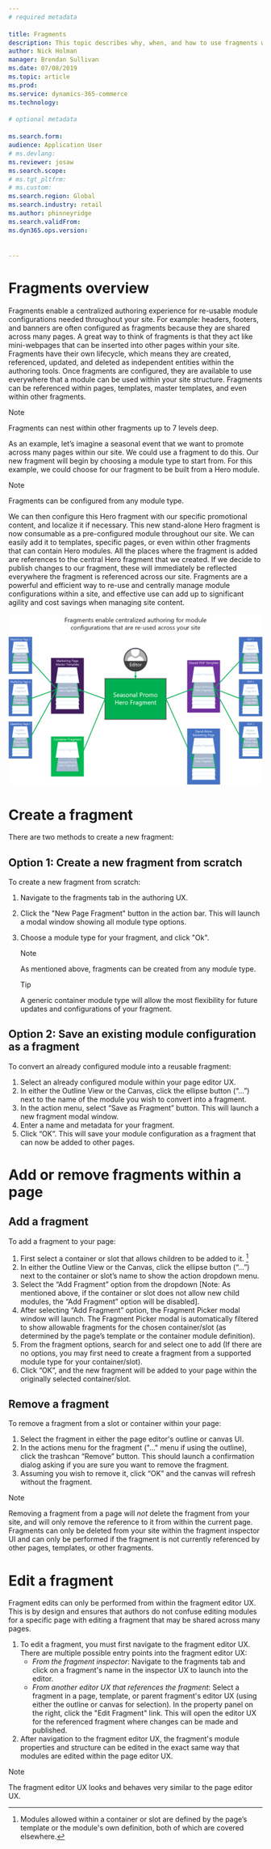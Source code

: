 ```yaml
---
# required metadata

title: Fragments
description: This topic describes why, when, and how to use fragments within the e-commerce authoring toolset.
author: Nick Holman
manager: Brendan Sullivan
ms.date: 07/08/2019
ms.topic: article
ms.prod: 
ms.service: dynamics-365-commerce
ms.technology: 

# optional metadata

ms.search.form:  
audience: Application User
# ms.devlang: 
ms.reviewer: josaw
ms.search.scope: 
# ms.tgt_pltfrm: 
# ms.custom: 
ms.search.region: Global
ms.search.industry: retail
ms.author: phinneyridge
ms.search.validFrom: 
ms.dyn365.ops.version: 


---
```


# Fragments overview

Fragments enable a centralized authoring experience for re-usable module configurations needed throughout your site.  For example: headers, footers, and banners are often configured as fragments because they are shared across many pages.  A great way to think of fragments is that they act like mini-webpages that can be inserted into other pages within your site.  Fragments have their own lifecycle, which means they are created, referenced, updated, and deleted as independent entities within the authoring tools.  Once fragments are configured, they are available to use everywhere that a module can be used within your site structure.  Fragments can be referenced within pages, templates, master templates, and even within other fragments.

> [!NOTE]
>
> Fragments can nest within other fragments up to 7 levels deep.

As an example, let’s imagine a seasonal event that we want to promote across many pages within our site. We could use a fragment to do this.  Our new fragment will begin by choosing a module type to start from. For this example, we could choose for our fragment to be built from a Hero module.

> [!NOTE]
> Fragments can be configured from any module type. 

We can then configure this Hero fragment with our specific promotional content, and localize it if necessary. This new stand-alone Hero fragment is now consumable as a pre-configured module throughout our site. We can easily add it to templates, specific pages, or even within other fragments that can contain Hero modules. All the places where the fragment is added are references to the central Hero fragment that we created. If we decide to publish changes to our fragment, these will immediately be reflected everywhere the fragment is referenced across our site. Fragments are a powerful and efficient way to re-use and centrally manage module configurations within a site, and effective use can add up to significant agility and cost savings when managing site content.

![Common Concepts - Fragments Diagram 1](../commerce/media/fragment-figure1.png)

# Create a fragment

There are two methods to create a new fragment: 

## Option 1: Create a new fragment from scratch

To create a new fragment from scratch:

1. Navigate to the fragments tab in the authoring UX.

2. Click the "New Page Fragment" button in the action bar. This will launch a modal window showing all module type options.

3. Choose a module type for your fragment, and click "Ok".

   > [!NOTE]
   > As mentioned above, fragments can be created from any module type.  

   > [!TIP]
   > A generic container module type will allow the most flexibility for future updates and configurations of your fragment. 

## Option 2: Save an existing module configuration as a fragment

To convert an already configured module into a reusable fragment:

1. Select an already configured module within your page editor UX.
2. In either the Outline View or the Canvas, click the ellipse button (“…”) next to the name of the module you wish to convert into a fragment.
3. In the action menu, select “Save as Fragment” button. This will launch a new fragment modal window.
4. Enter a name and metadata for your fragment.
5. Click “OK”. This will save your module configuration as a fragment that can now be added to other pages.

# Add or remove fragments within a page

## Add a fragment

To add a fragment to your page:

1. First select a container or slot that allows children to be added to it. [^1.1]
2. In either the Outline View or the Canvas, click the ellipse button (“…”) next to the container or slot’s name to show the action dropdown menu.
3. Select the “Add Fragment” option from the dropdown \[Note: As mentioned above, if the container or slot does not allow new child modules, the “Add Fragment” option will be disabled\].
4. After selecting “Add Fragment” option, the Fragment Picker modal window will launch. The Fragment Picker modal is automatically filtered to show allowable fragments for the chosen container/slot (as determined by the page’s template or the container module definition).
5. From the fragment options, search for and select one to add (If there are no options, you may first need to create a fragment from a supported module type for your container/slot).
6. Click “OK”, and the new fragment will be added to your page within the originally selected container/slot.

[^1.1]: Modules allowed within a container or slot are defined by the page’s template or the module's own definition, both of which are covered elsewhere.

## Remove a fragment

To remove a fragment from a slot or container within your page:

1. Select the fragment in either the page editor's outline or canvas UI.
2. In the actions menu for the fragment ("..." menu if using the outline), click the trashcan “Remove” button. This should launch a confirmation dialog asking if you are sure you want to remove the fragment.
3. Assuming you wish to remove it, click “OK” and the canvas will refresh without the fragment.

> [!NOTE]
> Removing a fragment from a page will *not* delete the fragment from your site, and will only remove the reference to it from within the current page.  Fragments can only be deleted from your site within the fragment inspector UI and can only be performed if the fragment is not currently referenced by other pages, templates, or other fragments.

# Edit a fragment

Fragment edits can only be performed from within the fragment editor UX.  This is by design and ensures that authors do not confuse editing modules for a specific page with editing a fragment that may be shared across many pages.  

1. To edit a fragment, you must first navigate to the fragment editor UX.  There are multiple possible entry points into the fragment editor UX:
   - *From the fragment inspector*:  Navigate to the fragments tab and click on a fragment's name in the inspector UX to launch into the editor.
   - *From another editor UX that references the fragment*:  Select a fragment in a page, template, or parent fragment's editor UX (using either the outline or canvas for selection).  In the property panel on the right, click the "Edit Fragment" link.  This will open the editor UX for the referenced fragment where changes can be made and published.
2. After navigation to the fragment editor UX, the fragment's module properties and structure can be edited in the exact same way that modules are edited within the page editor UX.

> [!Note]
>
> The fragment editor UX looks and behaves very similar to the page editor UX.
